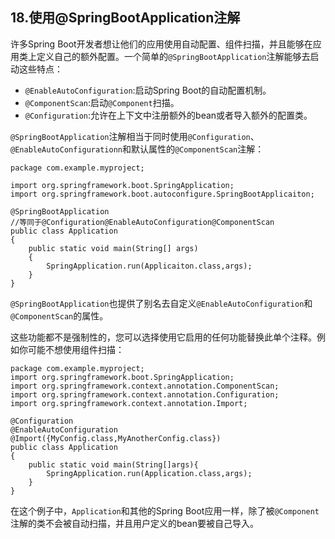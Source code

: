 ## 18.使用@SpringBootApplication注解

许多Spring Boot开发者想让他们的应用使用自动配置、组件扫描，并且能够在应用类上定义自己的额外配置。一个简单的`@SpringBootApplication`注解能够去启动这些特点：
- `@EnableAutoConfiguration`:启动Spring Boot的自动配置机制。
- `@ComponentScan`:启动`@Component`扫描。
- `@Configuration`:允许在上下文中注册额外的bean或者导入额外的配置类。

`@SpringBootApplication`注解相当于同时使用`@Configuration`、`@EnableAutoConfigurationn`和默认属性的`@ComponentScan`注解：

    package com.example.myproject;

    import org.springframework.boot.SpringApplication;
    import org.springframework.boot.autoconfigure.SpringBootApplicaiton;

    @SpringBootApplication
    //等同于@Configuration@EnableAutoConfiguration@ComponentScan
    public class Application
    {
        public static void main(String[] args)
        {
            SpringApplication.run(Applicaiton.class,args);
        }
    }

`@SpringBootApplication`也提供了别名去自定义`@EnableAutoConfiguration`和`@ComponentScan`的属性。

这些功能都不是强制性的，您可以选择使用它启用的任何功能替换此单个注释。例如你可能不想使用组件扫描：

    package com.example.myproject;
    import org.springframework.boot.SpringApplication;
    import org.springframework.context.annotation.ComponentScan;
    import org.springframework.context.annotation.Configuration;
    import org.springframework.context.annotation.Import;

    @Configuration
    @EnableAutoConfiguration
    @Import({MyConfig.class,MyAnotherConfig.class})
    public class Application
    {
        public static void main(String[]args){
            SpringApplication.run(Application.class,args);
        }
    }

在这个例子中，`Application`和其他的Spring Boot应用一样，除了被`@Component`注解的类不会被自动扫描，并且用户定义的bean要被自己导入。